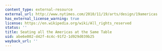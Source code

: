 ```yaml
---
content_type: external-resource
external_url: http://www.nytimes.com/2010/11/19/arts/design/19americas.html?pagewanted=all
has_external_license_warning: true
license: https://en.wikipedia.org/wiki/All_rights_reserved
status: ''
title: Seating all the Americas at the Same Table
uid: abe6e002-d42f-4c4c-91f2-1d929d039b25
wayback_url: ''
---
```

